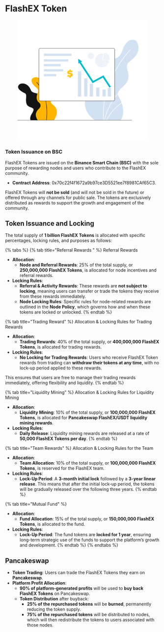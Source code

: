 # FlashEX Token

<figure><img src="../.gitbook/assets/Croods Chart.png" alt=""><figcaption></figcaption></figure>

### Token Issuance on BSC

FlashEX Tokens are issued on the **Binance Smart Chain (BSC)** with the sole purpose of rewarding nodes and users who contribute to the FlashEX community.

* **Contract Address**: 0x70c22f4f1672a9b97ce3D5521ee7f8981CAf65C3.

FlashEX Tokens will **not be sold** (and will not be sold in the future) or offered through any channels for public sale. The tokens are exclusively distributed as rewards to support the growth and engagement of the community.

## Token Issuance and Locking

The total supply of **1 billion FlashEX Tokens** is allocated with specific percentages, locking rules, and purposes as follows:

{% tabs %}
{% tab title="Referral Rewards " %}
Referral Rewards&#x20;

* **Allocation**:
  * **Node and Referral Rewards**: 25% of the total supply, or **250,000,000 FlashEX Tokens**, is allocated for node incentives and referral rewards.
* **Locking Rules**:
  * **Referral & Activity Rewards**: These rewards are **not subject to locking**, meaning users can transfer or trade the tokens they receive from these rewards immediately.
  * **Node Locking Rules**: Specific rules for node-related rewards are outlined in the **Node Policy**, which governs how and when these tokens are locked or unlocked.
{% endtab %}

{% tab title="Trading Reward" %}
Allocation & Locking Rules for Trading Rewards

* **Allocation**:
  * **Trading Rewards**: 40% of the total supply, or **400,000,000 FlashEX Tokens**, is allocated for trading rewards.
* **Locking Rules**:
  * **No Locking for Trading Rewards**: Users who receive FlashEX Token rewards from trading can **withdraw their tokens at any time**, with no lock-up period applied to these rewards.

This ensures that users are free to manage their trading rewards immediately, offering flexibility and liquidity.
{% endtab %}

{% tab title="Liquidity Mining" %}
Allocation & Locking Rules for Liquidity Mining

* **Allocation**:
  * **Liquidity Mining**: 10% of the total supply, or **100,000,000 FlashEX Tokens**, is allocated for **Pancakeswap FlashEX/USDT liquidity mining rewards**.
* **Locking Rules**:
  * **Daily Release**: Liquidity mining rewards are released at a rate of **50,000 FlashEX Tokens per day**.
{% endtab %}

{% tab title="Team Rewards" %}
Allocation & Locking Rules for the Team

* **Allocation**:
  * **Team Allocation**: 10% of the total supply, or **100,000,000 FlashEX Tokens**, is reserved for the FlashEX team.
* **Locking Rules**:
  * **Lock-Up Period**: A **3-month initial lock** followed by a **3-year linear release**. This means that after the initial lock-up period, the tokens will be gradually released over the following three years.
{% endtab %}

{% tab title="Mutual Fund" %}


* **Allocation**:
  * **Fund Allocation**: 15% of the total supply, or **150,000,000 FlashEX Tokens**, is allocated to the fund.
* **Locking Rules**:
  * **Lock-Up Period**: The fund tokens are **locked for 1 year**, ensuring long-term strategic use of the funds to support the platform’s growth and development.
{% endtab %}
{% endtabs %}

## Pancakeswap

* **Token Trading**: Users can trade the FlashEX Tokens they earn on **Pancakeswap**.
* **Platform Profit Allocation**:
  * **90% of platform-generated profits** will be used to **buy back FlashEX Tokens** on Pancakeswap.
  * **Token Distribution** after buyback:
    * **25% of the repurchased tokens** will be **burned**, permanently reducing the token supply.
    * **75% of the repurchased tokens** will be distributed to nodes, which will then redistribute the tokens to users associated with those nodes.
